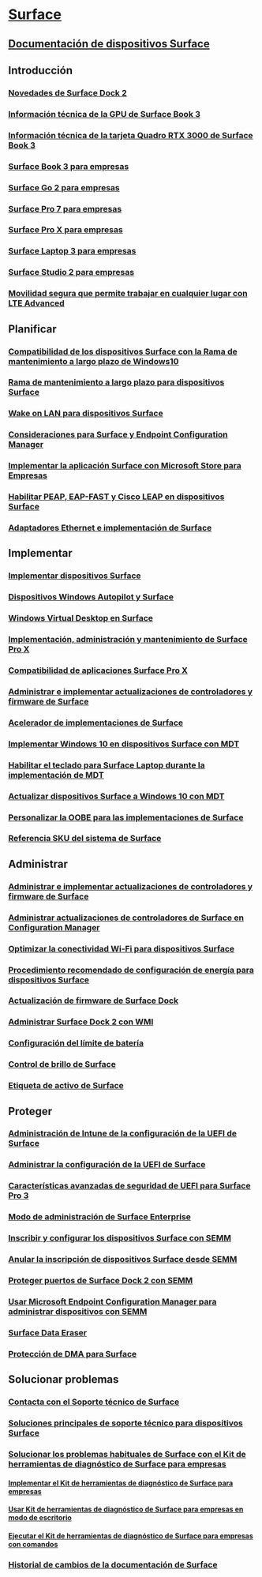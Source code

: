 # [Surface](index.yml)

## [Documentación de dispositivos Surface](get-started.yml)

## Introducción

### [Novedades de Surface Dock 2](surface-dock-whats-new.md)
### [Información técnica de la GPU de Surface Book 3](surface-book-GPU-overview.md)
### [Información técnica de la tarjeta Quadro RTX 3000 de Surface Book 3 ](surface-book-quadro.md)
### [Surface Book 3 para empresas](https://www.microsoft.com/surface/business/surface-book-3)
### [Surface Go 2 para empresas](https://www.microsoft.com/surface/business/surface-go-2)
### [Surface Pro 7 para empresas](https://www.microsoft.com/surface/business/surface-pro-7)
### [Surface Pro X para empresas](https://www.microsoft.com/surface/business/surface-pro-x)
### [Surface Laptop 3 para empresas](https://www.microsoft.com/surface/business/surface-laptop-3)
### [Surface Studio 2 para empresas](https://www.microsoft.com/surface/business/surface-studio-2)

### [Movilidad segura que permite trabajar en cualquier lugar con LTE Advanced](https://www.microsoft.com/surface/business/lte-laptops-and-tablets)

## Planificar

### [Compatibilidad de los dispositivos Surface con la Rama de mantenimiento a largo plazo de Windows10](surface-device-compatibility-with-windows-10-ltsc.md)
### [Rama de mantenimiento a largo plazo para dispositivos Surface](ltsb-for-surface.md)
### [Wake on LAN para dispositivos Surface](wake-on-lan-for-surface-devices.md)
### [Consideraciones para Surface y Endpoint Configuration Manager](considerations-for-surface-and-system-center-configuration-manager.md)
### [Implementar la aplicación Surface con Microsoft Store para Empresas](deploy-surface-app-with-windows-store-for-business.md)
### [Habilitar PEAP, EAP-FAST y Cisco LEAP en dispositivos Surface](enable-peap-eap-fast-and-cisco-leap-on-surface-devices.md)
### [Adaptadores Ethernet e implementación de Surface](ethernet-adapters-and-surface-device-deployment.md)

## Implementar

### [Implementar dispositivos Surface](deploy.md)
### [Dispositivos Windows Autopilot y Surface](windows-autopilot-and-surface-devices.md)
### [Windows Virtual Desktop en Surface](windows-virtual-desktop-surface.md)
### [Implementación, administración y mantenimiento de Surface Pro X](surface-pro-arm-app-management.md)
### [Compatibilidad de aplicaciones Surface Pro X](surface-pro-arm-app-performance.md)
### [Administrar e implementar actualizaciones de controladores y firmware de Surface](manage-surface-driver-and-firmware-updates.md)
### [Acelerador de implementaciones de Surface](microsoft-surface-deployment-accelerator.md)
### [Implementar Windows 10 en dispositivos Surface con MDT](deploy-windows-10-to-surface-devices-with-mdt.md)
### [Habilitar el teclado para Surface Laptop durante la implementación de MDT](enable-surface-keyboard-for-windows-pe-deployment.md)
### [Actualizar dispositivos Surface a Windows 10 con MDT](upgrade-surface-devices-to-windows-10-with-mdt.md)
### [Personalizar la OOBE para las implementaciones de Surface](customize-the-oobe-for-surface-deployments.md)
### [Referencia SKU del sistema de Surface](surface-system-sku-reference.md)

## Administrar

### [Administrar e implementar actualizaciones de controladores y firmware de Surface](manage-surface-driver-and-firmware-updates.md)
### [Administrar actualizaciones de controladores de Surface en Configuration Manager](manage-surface-driver-updates-configuration-manager.md)
### [Optimizar la conectividad Wi-Fi para dispositivos Surface](surface-wireless-connect.md)
### [Procedimiento recomendado de configuración de energía para dispositivos Surface](maintain-optimal-power-settings-on-Surface-devices.md)
### [Actualización de firmware de Surface Dock](surface-dock-firmware-update.md)
### [Administrar Surface Dock 2 con WMI](surface-dock2-wmi.md)
### [Configuración del límite de batería](battery-limit.md)
### [Control de brillo de Surface](microsoft-surface-brightness-control.md)
### [Etiqueta de activo de Surface](assettag.md)

## Proteger

### [Administración de Intune de la configuración de la UEFI de Surface](surface-manage-dfci-guide.md)
### [Administrar la configuración de la UEFI de Surface](manage-surface-uefi-settings.md)
### [Características avanzadas de seguridad de UEFI para Surface Pro 3](advanced-uefi-security-features-for-surface-pro-3.md)
### [Modo de administración de Surface Enterprise](surface-enterprise-management-mode.md)
### [Inscribir y configurar los dispositivos Surface con SEMM](enroll-and-configure-surface-devices-with-semm.md)
### [Anular la inscripción de dispositivos Surface desde SEMM](unenroll-surface-devices-from-semm.md)
### [Proteger puertos de Surface Dock 2 con SEMM](secure-surface-dock-ports-semm.md)
### [Usar Microsoft Endpoint Configuration Manager para administrar dispositivos con SEMM](use-system-center-configuration-manager-to-manage-devices-with-semm.md)
### [Surface Data Eraser](microsoft-surface-data-eraser.md)
### [Protección de DMA para Surface](dma-protect.md)

## Solucionar problemas
### [Contacta con el Soporte técnico de Surface](contact-surface-support.md)
### [Soluciones principales de soporte técnico para dispositivos Surface](support-solutions-surface.md)
### [Solucionar los problemas habituales de Surface con el Kit de herramientas de diagnóstico de Surface para empresas](surface-diagnostic-toolkit-for-business-intro.md)
#### [Implementar el Kit de herramientas de diagnóstico de Surface para empresas](surface-diagnostic-toolkit-business.md)
#### [Usar Kit de herramientas de diagnóstico de Surface para empresas en modo de escritorio](surface-diagnostic-toolkit-desktop-mode.md)
#### [Ejecutar el Kit de herramientas de diagnóstico de Surface para empresas con comandos](surface-diagnostic-toolkit-command-line.md)

### [Historial de cambios de la documentación de Surface](change-history-for-surface.md)
